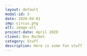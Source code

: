 ```yaml
---
layout: default
modal-id: 3
date: 2020-04-01
img: circus.png
alt: image-alt
project-date: April 2020
client: Box Rocket
category: Stuff
description: Here is some fun stuff
---
```


